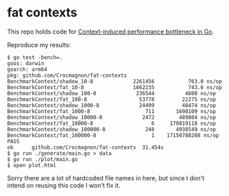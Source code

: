 # fat contexts

This repo holds code for [Context-induced performance bottleneck in Go](https://gabnotes.org/fat-contexts/).

Reproduce my results:

```console
$ go test -bench=.
goos: darwin
goarch: arm64
pkg: github.com/Crocmagnon/fat-contexts
BenchmarkContext/shadow_10-8         	 2261456	       763.0 ns/op
BenchmarkContext/fat_10-8            	 1662235	       743.6 ns/op
BenchmarkContext/shadow_100-8        	  236544	      4888 ns/op
BenchmarkContext/fat_100-8           	   53778	     22275 ns/op
BenchmarkContext/shadow_1000-8       	   24499	     48474 ns/op
BenchmarkContext/fat_1000-8          	     711	   1698109 ns/op
BenchmarkContext/shadow_10000-8      	    2472	    489804 ns/op
BenchmarkContext/fat_10000-8         	       6	 170819118 ns/op
BenchmarkContext/shadow_100000-8     	     248	   4938549 ns/op
BenchmarkContext/fat_100000-8        	       1	17150788208 ns/op
PASS
ok  	github.com/Crocmagnon/fat-contexts	31.454s
$ go run ./generate/main.go > data
$ go run ./plot/main.go
$ open plot.html
```

Sorry there are a lot of hardcoded file names in here, but since I don't intend on reusing this code I won't fix it.
